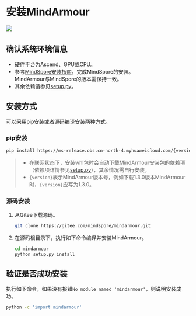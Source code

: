 # 安装MindArmour

<a href="https://gitee.com/mindspore/docs/blob/r1.8/docs/mindarmour/docs/source_zh_cn/mindarmour_install.md" target="_blank"><img src="https://mindspore-website.obs.cn-north-4.myhuaweicloud.com/website-images/master/resource/_static/logo_source.png"></a>&nbsp;&nbsp;

## 确认系统环境信息

- 硬件平台为Ascend、GPU或CPU。
- 参考[MindSpore安装指南](https://www.mindspore.cn/install)，完成MindSpore的安装。  
    MindArmour与MindSpore的版本需保持一致。
- 其余依赖请参见[setup.py](https://gitee.com/mindspore/mindarmour/blob/r1.8/setup.py)。

## 安装方式

可以采用pip安装或者源码编译安装两种方式。

### pip安装

```bash
pip install https://ms-release.obs.cn-north-4.myhuaweicloud.com/{version}/MindArmour/any/mindarmour-{version}-py3-none-any.whl --trusted-host ms-release.obs.cn-north-4.myhuaweicloud.com -i https://pypi.tuna.tsinghua.edu.cn/simple
```

> - 在联网状态下，安装whl包时会自动下载MindArmour安装包的依赖项（依赖项详情参见[setup.py](https://gitee.com/mindspore/mindarmour/blob/r1.8/setup.py)），其余情况需自行安装。
> - `{version}`表示MindArmour版本号，例如下载1.3.0版本MindArmour时，`{version}`应写为1.3.0。

### 源码安装

1. 从Gitee下载源码。

    ```bash
    git clone https://gitee.com/mindspore/mindarmour.git
    ```

2. 在源码根目录下，执行如下命令编译并安装MindArmour。

    ```bash
    cd mindarmour
    python setup.py install
    ```

## 验证是否成功安装

执行如下命令，如果没有报错`No module named 'mindarmour'`，则说明安装成功。

```bash
python -c 'import mindarmour'
```